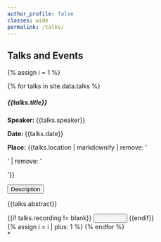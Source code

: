 ```yaml
---
author_profile: false
classes: wide
permalink: /talks/
---
```

<h2> <b> Talks and Events </b></h2>
<script src="https://code.jquery.com/jquery-3.3.1.slim.min.js"></script>
<script src="https://stackpath.bootstrapcdn.com/bootstrap/4.3.1/js/bootstrap.min.js"></script>

{% assign i = 1 %}
<div class="row">
  {% for talks in site.data.talks %}
    <h5 style='font-weight:bold'> {{talks.title}} </h5>
    <p> <b>Speaker:</b> {{talks.speaker}}</p >
    <p><b>Date: </b> <span> {{talks.date}}</span><br></p >
    <p><b>Place:</b> <span>{{talks.location | markdownify | remove: '<p>' | remove: '</p>'}}</span></p >
    <p>
      <button class="btn btn-primary" style='display: inline-block; text-align: center' type="button" data-toggle="collapse" data-target="#collapseExample{{ i }}" aria-expanded="false" aria-controls="collapseExample{{ i }}">
        Description
      </button>
    </p>
    <div class="collapse" id="collapseExample{{ i }}">
      <p>
          {{talks.abstract}}
          </p>
    </div>
    <div>    
      {{if talks.recording  != blank}}
        <button type="button" class="btn btn-primary" style="display: inline-block;" > <a href="{{talks.recording}}" style="color: white;"> Recording</a></button>
      {{endif}}
    </div>
  {% assign i = i | plus: 1 %}
  {% endfor %}
</div>*